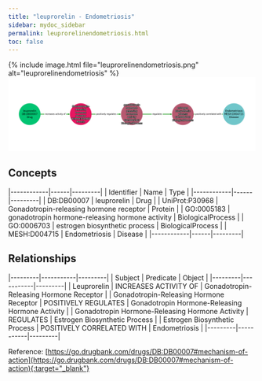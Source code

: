 ```yaml
---
title: "leuprorelin - Endometriosis"
sidebar: mydoc_sidebar
permalink: leuprorelinendometriosis.html
toc: false 
---
```


{% include image.html file="leuprorelinendometriosis.png" alt="leuprorelinendometriosis" %}![Path Visualization](/images/leuprorelinendometriosis.png)

## Concepts

|------------|------|---------|
| Identifier | Name | Type    |
|------------|------|---------|
| DB:DB00007 | leuprorelin | Drug |
| UniProt:P30968 | Gonadotropin-releasing hormone receptor | Protein |
| GO:0005183 | gonadotropin hormone-releasing hormone activity | BiologicalProcess |
| GO:0006703 | estrogen biosynthetic process | BiologicalProcess |
| MESH:D004715 | Endometriosis | Disease |
|------------|------|---------|

## Relationships

|---------|-----------|---------|
| Subject | Predicate | Object  |
|---------|-----------|---------|
| Leuprorelin | INCREASES ACTIVITY OF | Gonadotropin-Releasing Hormone Receptor |
| Gonadotropin-Releasing Hormone Receptor | POSITIVELY REGULATES | Gonadotropin Hormone-Releasing Hormone Activity |
| Gonadotropin Hormone-Releasing Hormone Activity | REGULATES | Estrogen Biosynthetic Process |
| Estrogen Biosynthetic Process | POSITIVELY CORRELATED WITH | Endometriosis |
|---------|-----------|---------|

Reference: [https://go.drugbank.com/drugs/DB:DB00007#mechanism-of-action](https://go.drugbank.com/drugs/DB:DB00007#mechanism-of-action){:target="_blank"}